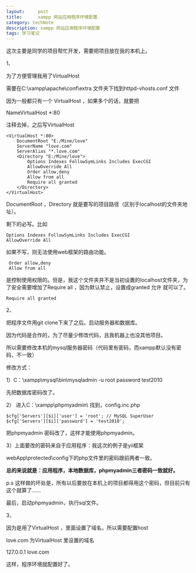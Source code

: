 ```yaml
---
layout:     post
title:      xampp 网站应用程序环境配置
category: techNote
description: xampp 网站应用程序环境配置
tags: 学习笔记
---
```


这次主要是同学的项目帮忙开发，需要把项目放在我的本机上。

1、

为了方便管理我用了VirtualHost

需要在C:\xampp\apache\conf\extra 文件夹下找到httpd-vhosts.conf 文件

因为一般都只有一个 VirtualHost ，如果多个的话，就要把

NameVirtualHost *:80

注释去掉，之后写VirtualHost

	<VirtualHost *:80>
	    DocumentRoot "E:/Mine/love"
	    ServerName "love.com"
	    ServerAlias "*.love.com"
	    <Directory "E:/Mine/love">
	        Options Indexes FollowSymLinks Includes ExecCGI
	        AllowOverride All
	        Order allow,deny
	        Allow from all
	        Require all granted
	    </Directory>
	</VirtualHost>

DocumentRoot ，Directory 就是要写的项目路径（区别于localhost的文件夹地址）。

剩下的必写。比如

	Options Indexes FollowSymLinks Includes ExecCGI
	AllowOverride All

如果不写，则无法使用web框架的路由功能。

	 Order allow,deny
	 Allow from all

是控制使用权限的。但是，我这个文件夹并不是当初设置的localhost文件夹，为了安全需要增加了Require all ，因为默认禁止，设置成granted 允许 就可以了。

	Require all granted

2、

把程序文件用git clone下来了之后。启动服务器和数据库。

因为代码是合作的，为了尽量少修改代码，且我机器上也没其他项目。

所以需要修改本机的mysql服务器密码（代码里有密码，而xampp默认没有密码，不一致）

修改方式：

1）C：\xampp\mysql\bin\mysqladmin -u root password test2010

先把数据库密码改了。

2） 进入C：\xampp\phpmyadmin\ 找到，config.inc.php

	$cfg['Servers'][$i]['user'] = 'root'; // MySQL SuperUser
	$cfg['Servers'][$i]['password'] = 'test2010';

把phpmyadmin 密码改了，这样才能使用phpmyadmin。

3）上面要改的密码来自于应用程序：我这次的例子是yii框架

webApp\protected\config下的php文件里的密码跟前两者一致。



**总的来说就是：应用程序，本地数据库，phpmyadmin三者密码一致就好。**

p.s 这样做的坏处是，所有以后要放在本机上的项目都得用这个密码，但目前只有这个就算了……

最后，启动phpmyadmin，执行sql文件。

3、

因为是用了VirtualHost ，里面设置了域名，所以需要配置host

love.com 为VirtualHost 里设置的域名

127.0.0.1 love.com

这样，程序环境就配置好了。



